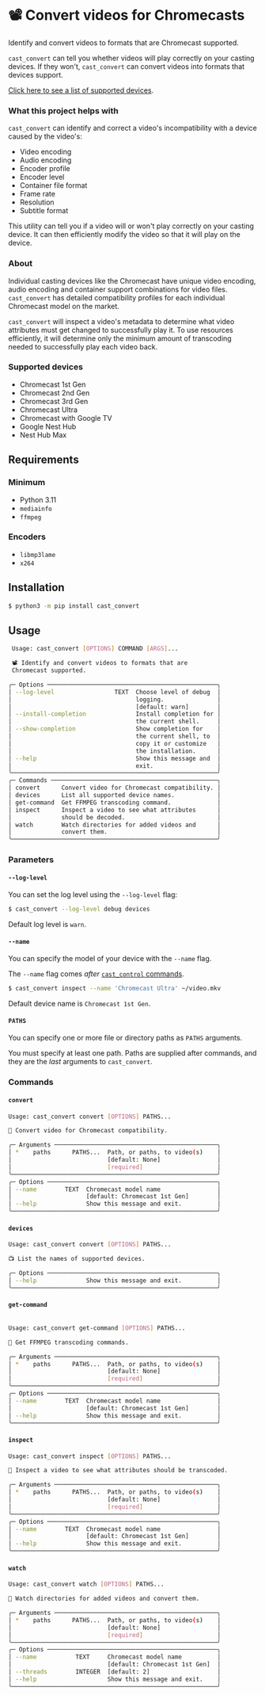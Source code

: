 # 📽️ Convert videos for Chromecasts
Identify and convert videos to formats that are Chromecast supported.

`cast_convert` can tell you whether videos will play correctly on your casting devices. If they won't, `cast_convert` can convert videos into formats that devices support.

[Click here to see a list of supported devices](#supported-devices).

### What this project helps with
`cast_convert` can identify and correct a video's incompatibility with a device caused by the video's:
  - Video encoding
  - Audio encoding
  - Encoder profile
  - Encoder level
  - Container file format
  - Frame rate
  - Resolution
  - Subtitle format

This utility can tell you if a video will or won't play correctly on your casting device. It can then efficiently modify the video so that it will play on the device.

### About
Individual casting devices like the Chromecast have unique video encoding, audio encoding and container support combinations for video files. `cast_convert` has detailed compatibility profiles for each individual Chromecast model on the market. 

`cast_convert` will inspect a video's metadata to determine what video attributes must get changed to successfully play it. To use resources efficiently, it will determine only the minimum amount of transcoding needed to successfully play each video back.

### Supported devices
 - Chromecast 1st Gen
 - Chromecast 2nd Gen
 - Chromecast 3rd Gen
 - Chromecast Ultra
 - Chromecast with Google TV
 - Google Nest Hub
 - Nest Hub Max

## Requirements
### Minimum
  - Python 3.11
  - `mediainfo`
  - `ffmpeg`

### Encoders
 - `libmp3lame`
 - `x264`

## Installation
```bash
$ python3 -m pip install cast_convert
```

## Usage
```bash
 Usage: cast_convert [OPTIONS] COMMAND [ARGS]...  

 📽️ Identify and convert videos to formats that are
 Chromecast supported.

╭─ Options ────────────────────────────────────────────────╮
│ --log-level                 TEXT  Choose level of debug  │
│                                   logging.               │
│                                   [default: warn]        │
│ --install-completion              Install completion for │
│                                   the current shell.     │
│ --show-completion                 Show completion for    │
│                                   the current shell, to  │
│                                   copy it or customize   │
│                                   the installation.      │
│ --help                            Show this message and  │
│                                   exit.                  │
╰──────────────────────────────────────────────────────────╯
╭─ Commands ───────────────────────────────────────────────╮
│ convert      Convert video for Chromecast compatibility. │
│ devices      List all supported device names.            │
│ get-command  Get FFMPEG transcoding command.             │
│ inspect      Inspect a video to see what attributes      │
│              should be decoded.                          │
│ watch        Watch directories for added videos and      │
│              convert them.                               │
╰──────────────────────────────────────────────────────────╯

```

### Parameters
#### `--log-level`
You can set the log level using the `--log-level` flag:

```bash
$ cast_convert --log-level debug devices
```

Default log level is `warn`.

#### `--name`
You can specify the model of your device with the `--name` flag.

The `--name` flag comes *after* [`cast_control` commands](#commands).

```bash
$ cast_convert inspect --name 'Chromecast Ultra' ~/video.mkv
```

Default device name is `Chromecast 1st Gen`.


#### `PATHS`
You can specify one or more file or directory paths as `PATHS` arguments.

You must specify at least one path. Paths are supplied after commands, and they are the *last* arguments to `cast_convert`.

### Commands
#### `convert`
```bash
Usage: cast_convert convert [OPTIONS] PATHS...

📼 Convert video for Chromecast compatibility. 

╭─ Arguments ──────────────────────────────────────────────╮
│ *    paths      PATHS...  Path, or paths, to video(s)    │
│                           [default: None]                │
│                           [required]                     │
╰──────────────────────────────────────────────────────────╯
╭─ Options ────────────────────────────────────────────────╮
│ --name        TEXT  Chromecast model name                │
│                     [default: Chromecast 1st Gen]        │
│ --help              Show this message and exit.          │
╰──────────────────────────────────────────────────────────╯
```

#### `devices`
```bash
Usage: cast_convert convert [OPTIONS] PATHS...

📺 List the names of supported devices.

╭─ Options ────────────────────────────────────────────────╮
│ --help              Show this message and exit.          │
╰──────────────────────────────────────────────────────────╯
```

#### `get-command`
```bash

Usage: cast_convert get-command [OPTIONS] PATHS...

📜 Get FFMPEG transcoding commands.

╭─ Arguments ──────────────────────────────────────────────╮
│ *    paths      PATHS...  Path, or paths, to video(s)    │
│                           [default: None]                │
│                           [required]                     │
╰──────────────────────────────────────────────────────────╯
╭─ Options ────────────────────────────────────────────────╮
│ --name        TEXT  Chromecast model name                │
│                     [default: Chromecast 1st Gen]        │
│ --help              Show this message and exit.          │
╰──────────────────────────────────────────────────────────╯
```

#### `inspect`
```bash
Usage: cast_convert inspect [OPTIONS] PATHS...

🔎 Inspect a video to see what attributes should be transcoded.

╭─ Arguments ──────────────────────────────────────────────╮
│ *    paths      PATHS...  Path, or paths, to video(s)    │
│                           [default: None]                │
│                           [required]                     │
╰──────────────────────────────────────────────────────────╯
╭─ Options ────────────────────────────────────────────────╮
│ --name        TEXT  Chromecast model name                │
│                     [default: Chromecast 1st Gen]        │
│ --help              Show this message and exit.          │
╰──────────────────────────────────────────────────────────╯
```


#### `watch`
```bash
Usage: cast_convert watch [OPTIONS] PATHS...

👀 Watch directories for added videos and convert them. 

╭─ Arguments ──────────────────────────────────────────────╮
│ *    paths      PATHS...  Path, or paths, to video(s)    │
│                           [default: None]                │
│                           [required]                     │
╰──────────────────────────────────────────────────────────╯
╭─ Options ────────────────────────────────────────────────╮
│ --name           TEXT     Chromecast model name          │
│                           [default: Chromecast 1st Gen]  │
│ --threads        INTEGER  [default: 2]                   │
│ --help                    Show this message and exit.    │
╰──────────────────────────────────────────────────────────╯
```

